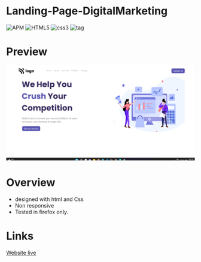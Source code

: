 # Landing-Page-DigitalMarketing
![APM](https://img.shields.io/apm/l/vim-mode)
![HTML5](https://img.shields.io/badge/HTML-5-red)
![css3](https://img.shields.io/badge/CSS-3-blue)
![tag](https://img.shields.io/badge/tag-v.0.0.1-yellow)

# Preview

![img](final.png)

# Overview

- designed with html and Css
- Non responsive
- Tested in firefox only.

# Links
[Website live](https://digitalmarketinghome.netlify.app/)
